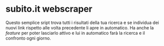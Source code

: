 # **subito.it** webscraper
Questo semplice sript trova tutti i risultati della tua ricerca e se individua dei nuovi link rispetto alle volta precedente li apre in automatico.
Ha anche la *feature* per poter lasciarlo attivo e lui in automatico farà la ricerca e il confronto ogni giorno.
